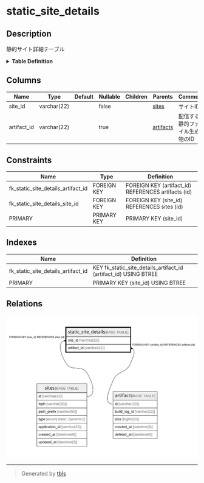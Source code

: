 # static_site_details

## Description

静的サイト詳細テーブル

<details>
<summary><strong>Table Definition</strong></summary>

```sql
CREATE TABLE `static_site_details` (
  `site_id` varchar(22) NOT NULL COMMENT 'サイトID',
  `artifact_id` varchar(22) DEFAULT NULL COMMENT '配信する静的ファイル生成物のID',
  PRIMARY KEY (`site_id`),
  KEY `fk_static_site_details_artifact_id` (`artifact_id`),
  CONSTRAINT `fk_static_site_details_artifact_id` FOREIGN KEY (`artifact_id`) REFERENCES `artifacts` (`id`),
  CONSTRAINT `fk_static_site_details_site_id` FOREIGN KEY (`site_id`) REFERENCES `sites` (`id`) ON DELETE CASCADE ON UPDATE CASCADE
) ENGINE=InnoDB DEFAULT CHARSET=utf8mb4 COMMENT='静的サイト詳細テーブル'
```

</details>

## Columns

| Name | Type | Default | Nullable | Children | Parents | Comment |
| ---- | ---- | ------- | -------- | -------- | ------- | ------- |
| site_id | varchar(22) |  | false |  | [sites](sites.md) | サイトID |
| artifact_id | varchar(22) |  | true |  | [artifacts](artifacts.md) | 配信する静的ファイル生成物のID |

## Constraints

| Name | Type | Definition |
| ---- | ---- | ---------- |
| fk_static_site_details_artifact_id | FOREIGN KEY | FOREIGN KEY (artifact_id) REFERENCES artifacts (id) |
| fk_static_site_details_site_id | FOREIGN KEY | FOREIGN KEY (site_id) REFERENCES sites (id) |
| PRIMARY | PRIMARY KEY | PRIMARY KEY (site_id) |

## Indexes

| Name | Definition |
| ---- | ---------- |
| fk_static_site_details_artifact_id | KEY fk_static_site_details_artifact_id (artifact_id) USING BTREE |
| PRIMARY | PRIMARY KEY (site_id) USING BTREE |

## Relations

![er](static_site_details.svg)

---

> Generated by [tbls](https://github.com/k1LoW/tbls)
